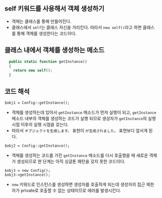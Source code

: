 ## self 키워드를 사용해서 객체 생성하기
- 객체는 클래스를 통해 만들어진다.
- 클래스에서 `self`는 클래스 자신을 가리킨다. 따라서 `new self()`라고 하면 클래스를 통해 객체를 생성한다는 코드이다.

## 클래스 내에서 객체를 생성하는 메소드
```php
  public static function getInstance()
  {
    return new self();
  }
```

## 코드 해석
```
$obj1 = Config::getInstance();
```
- 객체를 생성하는데 있어서 `getInstance` 메소드가 먼저 실행이 되고, `getInstance` 메소드 내부의 객체를 생성하는 코드가 실행 되므로 생성자가 `getInstance`의 실행시점 이후의 실행 시점을 갖는다.
- 따라서 `オブジェクトを生成します。` 표현이 `が生成されました。` 표현보다 앞서게 된다.

```
$obj2 = Config::getInstance();
```
- 객체를 생성하는 코드를 가진 `getInstance` 메소드를 다시 호출했을 때 새로운 객체가 생성되므로 현 단계는 아직 싱글톤 패턴을 갖지 못한 코드이다.

```
$obj3 = new Config();
$obj3->getInstance();
```
- `new` 키워드로 인스턴스를 생성하면 생성자를 호출하게 되는데 생성자의 접근 제한자가 private로 호출할 수 없는 상태이므로 에러를 발생시킨다.
